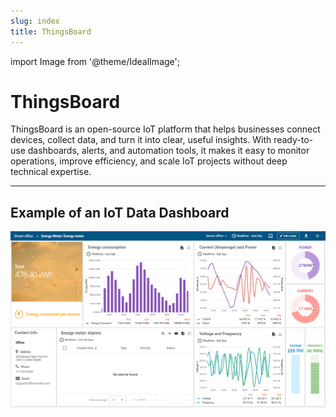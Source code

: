```yaml
---
slug: index
title: ThingsBoard
---
```

import Image from '@theme/IdealImage';

# ThingsBoard

ThingsBoard is an open-source IoT platform that helps businesses connect devices, collect data, and turn it into clear, useful insights. With ready-to-use dashboards, alerts, and automation tools, it makes it easy to monitor operations, improve efficiency, and scale IoT projects without deep technical expertise.

---

## Example of an IoT Data Dashboard

![ThingsBoards](thingsboard-dashboard.png)